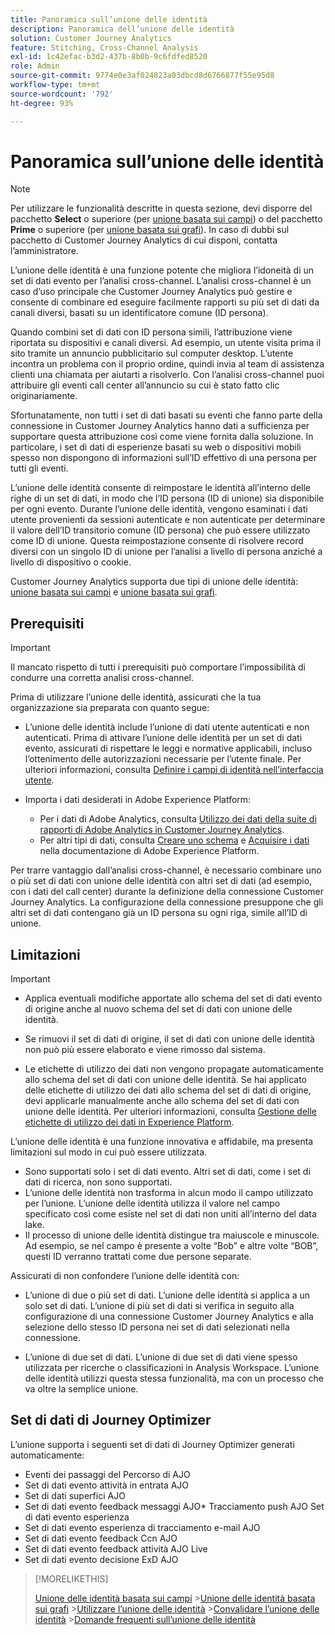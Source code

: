 ```yaml
---
title: Panoramica sull’unione delle identità
description: Panoramica dell’unione delle identità
solution: Customer Journey Analytics
feature: Stitching, Cross-Channel Analysis
exl-id: 1c42efac-b3d2-437b-8b0b-9c6fdfed8520
role: Admin
source-git-commit: 9774e0e3af024823a03dbcd8d6766877f55e95d8
workflow-type: tm+mt
source-wordcount: '792'
ht-degree: 93%

---
```


# Panoramica sull’unione delle identità

>[!NOTE]
>
>Per utilizzare le funzionalità descritte in questa sezione, devi disporre del pacchetto **Select** o superiore (per [unione basata sui campi](fbs.md)) o del pacchetto **Prime** o superiore (per [unione basata sui grafi](gbs.md)). In caso di dubbi sul pacchetto di Customer Journey Analytics di cui disponi, contatta l’amministratore.

L’unione delle identità è una funzione potente che migliora l’idoneità di un set di dati evento per l’analisi cross-channel. L’analisi cross-channel è un caso d’uso principale che Customer Journey Analytics può gestire e consente di combinare ed eseguire facilmente rapporti su più set di dati da canali diversi, basati su un identificatore comune (ID persona).

Quando combini set di dati con ID persona simili, l’attribuzione viene riportata su dispositivi e canali diversi. Ad esempio, un utente visita prima il sito tramite un annuncio pubblicitario sul computer desktop. L’utente incontra un problema con il proprio ordine, quindi invia al team di assistenza clienti una chiamata per aiutarti a risolverlo. Con l’analisi cross-channel puoi attribuire gli eventi call center all’annuncio su cui è stato fatto clic originariamente.

Sfortunatamente, non tutti i set di dati basati su eventi che fanno parte della connessione in Customer Journey Analytics hanno dati a sufficienza per supportare questa attribuzione così come viene fornita dalla soluzione. In particolare, i set di dati di esperienze basati su web o dispositivi mobili spesso non dispongono di informazioni sull’ID effettivo di una persona per tutti gli eventi.

L’unione delle identità consente di reimpostare le identità all’interno delle righe di un set di dati, in modo che l’ID persona (ID di unione) sia disponibile per ogni evento. Durante l’unione delle identità, vengono esaminati i dati utente provenienti da sessioni autenticate e non autenticate per determinare il valore dell’ID transitorio comune (ID persona) che può essere utilizzato come ID di unione. Questa reimpostazione consente di risolvere record diversi con un singolo ID di unione per l’analisi a livello di persona anziché a livello di dispositivo o cookie.

Customer Journey Analytics supporta due tipi di unione delle identità: [unione basata sui campi](fbs.md) e [unione basata sui grafi](gbs.md).

## Prerequisiti

>[!IMPORTANT]
>
>Il mancato rispetto di tutti i prerequisiti può comportare l’impossibilità di condurre una corretta analisi cross-channel.

Prima di utilizzare l’unione delle identità, assicurati che la tua organizzazione sia preparata con quanto segue:

- L’unione delle identità include l’unione di dati utente autenticati e non autenticati. Prima di attivare l’unione delle identità per un set di dati evento, assicurati di rispettare le leggi e normative applicabili, incluso l’ottenimento delle autorizzazioni necessarie per l’utente finale. Per ulteriori informazioni, consulta [Definire i campi di identità nell’interfaccia utente](https://experienceleague.adobe.com/it/docs/experience-platform/xdm/ui/fields/identity).

- Importa i dati desiderati in Adobe Experience Platform:

   - Per i dati di Adobe Analytics, consulta [Utilizzo dei dati della suite di rapporti di Adobe Analytics in Customer Journey Analytics](/help/getting-started/aa-vs-cja/aa-data-in-cja.md).
   - Per altri tipi di dati, consulta [Creare uno schema](https://experienceleague.adobe.com/it/docs/experience-platform/xdm/tutorials/create-schema-ui) e [Acquisire i dati](https://experienceleague.adobe.com/it/docs/experience-platform/ingestion/home) nella documentazione di Adobe Experience Platform.

Per trarre vantaggio dall’analisi cross-channel, è necessario combinare uno o più set di dati con unione delle identità con altri set di dati (ad esempio, con i dati del call center) durante la definizione della connessione Customer Journey Analytics. La configurazione della connessione presuppone che gli altri set di dati contengano già un ID persona su ogni riga, simile all’ID di unione.


## Limitazioni

>[!IMPORTANT]
>
>
>- Applica eventuali modifiche apportate allo schema del set di dati evento di origine anche al nuovo schema del set di dati con unione delle identità.
>
>- Se rimuovi il set di dati di origine, il set di dati con unione delle identità non può più essere elaborato e viene rimosso dal sistema.
>
>- Le etichette di utilizzo dei dati non vengono propagate automaticamente allo schema del set di dati con unione delle identità. Se hai applicato delle etichette di utilizzo dei dati allo schema del set di dati di origine, devi applicarle manualmente anche allo schema del set di dati con unione delle identità. Per ulteriori informazioni, consulta [Gestione delle etichette di utilizzo dei dati in Experience Platform](https://experienceleague.adobe.com/it/docs/experience-platform/data-governance/labels/overview).

L’unione delle identità è una funzione innovativa e affidabile, ma presenta limitazioni sul modo in cui può essere utilizzata.

- Sono supportati solo i set di dati evento. Altri set di dati, come i set di dati di ricerca, non sono supportati.
- L’unione delle identità non trasforma in alcun modo il campo utilizzato per l’unione. L’unione delle identità utilizza il valore nel campo specificato così come esiste nel set di dati non uniti all’interno del data lake.
- Il processo di unione delle identità distingue tra maiuscole e minuscole. Ad esempio, se nel campo è presente a volte “Bob” e altre volte “BOB”, questi ID verranno trattati come due persone separate.

Assicurati di non confondere l’unione delle identità con:

- L’unione di due o più set di dati. L’unione delle identità si applica a un solo set di dati. L’unione di più set di dati si verifica in seguito alla configurazione di una connessione Customer Journey Analytics e alla selezione dello stesso ID persona nei set di dati selezionati nella connessione.

- L’unione di due set di dati. L’unione di due set di dati viene spesso utilizzata per ricerche o classificazioni in Analysis Workspace. L’unione delle identità utilizzi questa stessa funzionalità, ma con un processo che va oltre la semplice unione.


## Set di dati di Journey Optimizer

L’unione supporta i seguenti set di dati di Journey Optimizer generati automaticamente:

- Eventi dei passaggi del Percorso di AJO
- Set di dati evento attività in entrata AJO
- Set di dati superfici AJO
- Set di dati evento feedback messaggi AJO* Tracciamento push AJO Set di dati evento esperienza
- Set di dati evento esperienza di tracciamento e-mail AJO
- Set di dati evento feedback Ccn AJO
- Set di dati evento feedback attività AJO Live
- Set di dati evento decisione ExD AJO

>[!MORELIKETHIS]
>
>[Unione delle identità basata sui campi](fbs.md)
>&#x200B;>[Unione delle identità basata sui grafi](gbs.md)
>&#x200B;>[Utilizzare l’unione delle identità](use-stitching.md)
>&#x200B;>[Convalidare l’unione delle identità](validate.md)
>&#x200B;>[Domande frequenti sull’unione delle identità](faq.md)

